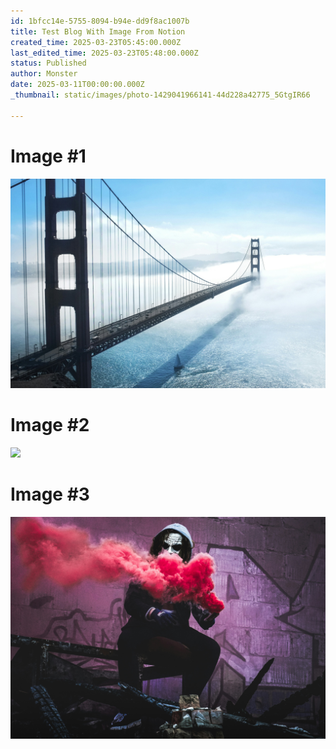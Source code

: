 ```yaml
---
id: 1bfcc14e-5755-8094-b94e-dd9f8ac1007b
title: Test Blog With Image From Notion
created_time: 2025-03-23T05:45:00.000Z
last_edited_time: 2025-03-23T05:48:00.000Z
status: Published
author: Monster
date: 2025-03-11T00:00:00.000Z
_thumbnail: static/images/photo-1429041966141-44d228a42775_5GtgIR66

---
```


# Image #1

![](static/images/photo-1429041966141-44d228a42775_5GtgIR66)

# Image #2

![](static/images/photo-1598839950984-034f6dc7b495_Bv7NHp3j)

# Image #3

![](static/images/photo-1517935491970-e2d8a02412fe_34En52Se)
